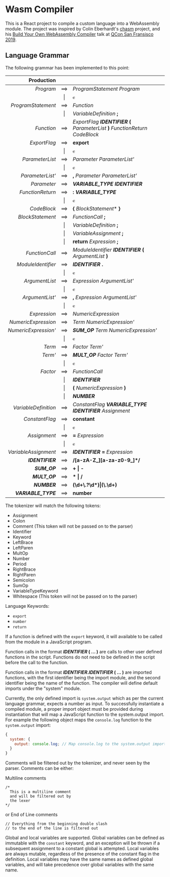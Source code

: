 # Wasm Compiler

This is a React project to compile a custom language into a WebAssembly module. The project was inspired by Colin Eberhardt's [chasm](https://github.com/ColinEberhardt/chasm) project, and his [Build Your Own WebAssembly Compiler](https://youtu.be/OsGnMm59wb4) talk at [QCon San Fransisco 2019](http://bit.ly/38sivWf).

## Language Grammar

The following grammar has been implemented to this point:

|           Production |        |                                                                                        |
| -------------------: | :----: | :------------------------------------------------------------------------------------- |
|            _Program_ |  ==>   | _ProgramStatement_ _Program_                                                           |
|                      | &#124; | &#11401;                                                                               |
|   _ProgramStatement_ |  ==>   | _Function_                                                                             |
|                      | &#124; | _VariableDefinition_ **;**                                                             |
|           _Function_ |  ==>   | _ExportFlag_ **_IDENTIFIER_** **(** _ParameterList_ **)** _FunctionReturn_ _CodeBlock_ |
|         _ExportFlag_ |  ==>   | **export**                                                                             |
|                      | &#124; | &#11401;                                                                               |
|      _ParameterList_ |  ==>   | _Parameter_ _ParameterList'_                                                           |
|                      | &#124; | &#11401;                                                                               |
|     _ParameterList'_ |  ==>   | **,** _Parameter_ _ParameterList'_                                                     |
|          _Parameter_ |  ==>   | **_VARIABLE_TYPE_** **_IDENTIFIER_**                                                   |
|     _FunctionReturn_ |  ==>   | **:** **_VARIABLE_TYPE_**                                                              |
|                      | &#124; | &#11401;                                                                               |
|          _CodeBlock_ |  ==>   | **{** _BlockStatement_\* **}**                                                         |
|     _BlockStatement_ |  ==>   | _FunctionCall_ **;**                                                                   |
|                      | &#124; | _VariableDefinition_ **;**                                                             |
|                      | &#124; | _VariableAssignment_ **;**                                                             |
|                      | &#124; | **return** _Expression_ **;**                                                          |
|       _FunctionCall_ |  ==>   | _ModuleIdentifier_ **_IDENTIFIER_** **(** _ArgumentList_ **)**                         |
|   _ModuleIdentifier_ |  ==>   | **_IDENTIFIER_ .**                                                                     |
|                      | &#124; | &#11401;                                                                               |
|       _ArgumentList_ |  ==>   | _Expression_ _ArgumentList'_                                                           |
|                      | &#124; | &#11401;                                                                               |
|      _ArgumentList'_ |  ==>   | **,** _Expression_ _ArgumentList'_                                                     |
|                      | &#124; | &#11401;                                                                               |
|         _Expression_ |  ==>   | _NumericExpression_                                                                    |
|  _NumericExpression_ |  ==>   | _Term_ _NumericExpression'_                                                            |
| _NumericExpression'_ |  ==>   | **_SUM_OP_** _Term_ _NumericExpression'_                                               |
|                      | &#124; | &#11401;                                                                               |
|               _Term_ |  ==>   | _Factor_ _Term'_                                                                       |
|              _Term'_ |  ==>   | **_MULT_OP_** _Factor_ _Term'_                                                         |
|                      | &#124; | &#11401;                                                                               |
|             _Factor_ |  ==>   | _FunctionCall_                                                                         |
|                      | &#124; | **_IDENTIFIER_**                                                                       |
|                      | &#124; | **(** _NumericExpression_ **)**                                                        |
|                      | &#124; | **_NUMBER_**                                                                           |
| _VariableDefinition_ |  ==>   | _ConstantFlag_ **_VARIABLE_TYPE_** **_IDENTIFIER_** _Assignment_                       |
|       _ConstantFlag_ |  ==>   | **constant**                                                                           |
|                      | &#124; | &#11401;                                                                               |
|         _Assignment_ |  ==>   | **=** _Expression_                                                                     |
|                      | &#124; | &#11401;                                                                               |
| _VariableAssignment_ |  ==>   | **_IDENTIFIER_** **=** _Expression_                                                    |
|     **_IDENTIFIER_** |  ==>   | **/[a-zA-Z\_][a-za-z0-9\_]\*/**                                                        |
|         **_SUM_OP_** |  ==>   | **+ &#124; -**                                                                         |
|        **_MULT_OP_** |  ==>   | **\* &#124; /**                                                                        |
|         **_NUMBER_** |  ==>   | **(\\d+\\.?\\d\*)&#124;(\\.\\d+)**                                                     |
|  **_VARIABLE_TYPE_** |  ==>   | **number**                                                                             |

The tokenizer will match the following tokens:

- Assignment
- Colon
- Comment (This token will not be passed on to the parser)
- Identifier
- Keyword
- LeftBrace
- LeftParen
- MultOp
- Number
- Period
- RightBrace
- RightParen
- Semicolon
- SumOp
- VariableTypeKeyword
- Whitespace (This token will not be passed on to the parser)

Language Keywords:

- `export`
- `number`
- `return`

If a function is defined with the `export` keyword, it will available to be called from the module in a JavaScript program.

Function calls in the format **_IDENTIFIER_ ( ... )** are calls to other user defined functions in the script. Functions do not need to be defined in the script before the call to the function.

Function calls in the format **_IDENTIFIER_._IDENTIFIER_ ( ... )** are imported functions, with the first identifier being the import module, and the second identifier being the name of the function. The compiler will define default imports under the "system" module.

Currently, the only defined import is `system.output` which as per the current language grammar, expects a number as input. To successfully instantiate a compiled module, a proper import object must be provided during instantiation that will map a JavaScript function to the system.output import. For example the following object maps the `console.log` function to the `system.output` import:

```javascript
{
  system: {
    output: console.log; // Map console.log to the system.output import
  }
}
```

Comments will be filtered out by the tokenizer, and never seen by the parser. Comments can be either:

Multiline comments

```
/*
  This is a multiline comment
  and will be filtered out by
  the lexer
*/
```

or End of Line comments

```
// Everything from the beginning double slash
// to the end of the line is filtered out
```

Global and local variables are supported. Global variables can be defined as immutable with the `constant` keyword, and an exception will be thrown if a subsequent assignment to a constant global is attempted. Local variables are always mutable, regardless of the presence of the constant flag in the definition. Local variables may have the same names as defined global variables, and will take precedence over global variables with the same name.
